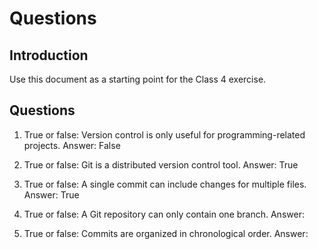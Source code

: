 # Questions

## Introduction
Use this document as a starting point for the Class 4 exercise.

## Questions
1. True or false: Version control is only useful for programming-related projects.
Answer: False

2. True or false: Git is a distributed version control tool.
Answer: True

3. True or false: A single commit can include changes for multiple files.
Answer: True

4. True or false: A Git repository can only contain one branch.
Answer:

5. True or false: Commits are organized in chronological order.
Answer: